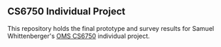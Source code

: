## CS6750 Individual Project

This repository holds the final prototype and survey results for Samuel Whittenberger's 
<a href="https://omscs.gatech.edu/cs-6750-human-computer-interaction" target="_blank">OMS CS6750</a> individual project. 